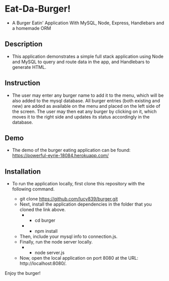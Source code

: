 # Eat-Da-Burger!
- A Burger Eatin' Application With MySQL, Node, Express, Handlebars and a homemade ORM

## Description
- This application demonstrates a simple full stack application using Node and MySQL to query and route data in the app, and Handlebars to generate HTML.

## Instruction
- The user may enter any burger name to add it to the menu, which will be also added to the mysql database. All burger entries (both existing and new) are added as available on the menu and placed on the left side of the screen. The user may then eat any burger by clicking on it, which moves it to the right side and updates its status accordingly in the database.

## Demo
- The demo of the burger eating application can be found:
https://powerful-eyrie-18084.herokuapp.com/

## Installation
- To run the application locally, first clone this repository with the following command.

   * git clone https://github.com/lucy839/burger.git  
   * Next, install the application dependencies in the folder that you cloned the link above.
      * * cd burger
      * * npm install
   * Then, include your mysql info to connection.js.
   * Finally, run the node server locally.
      * * node server.js
   * Now, open the local application on port 8080 at the URL: http://localhost:8080/.

Enjoy the burger!